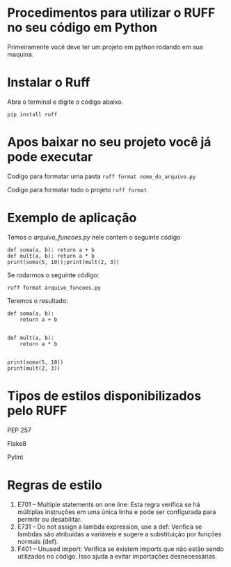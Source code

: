 # Procedimentos para utilizar o RUFF no seu código em Python
Primeiramente você deve ter um projeto em python rodando em sua maquina.

# Instalar o Ruff
Abra o terminal e digite o código abaixo.

`pip install ruff`

# Apos baixar no seu projeto você já pode executar
Codigo para formatar uma pasta `ruff format nome_do_arquivo.py`

Codigo para formatar todo o projeto `ruff format`

# Exemplo de aplicação
Temos o *arquivo_funcoes.py* nele contem o seguinte código

```
def soma(a, b): return a + b
def mult(a, b): return a * b
print(soma(5, 10));print(mult(2, 3))
```
Se rodarmos o seguinte código:

`ruff format arquivo_funcoes.py`

Teremos o resultado:

```
def soma(a, b):
    return a + b


def mult(a, b):
    return a * b


print(soma(5, 10))
print(mult(2, 3))
```

# Tipos de estilos disponibilizados pelo RUFF
PEP 257 

Flake8 

Pylint 

# Regras de estilo
1. E701 – Multiple statements on one line: Esta regra verifica se há múltiplas instruções em uma única linha e pode ser configurada para permitir ou desabilitar.
2. E731 – Do not assign a lambda expression, use a def: Verifica se lambdas são atribuídas a variáveis e sugere a substituição por funções normais (def).
3. F401 – Unused import: Verifica se existem imports que não estão sendo utilizados no código. Isso ajuda a evitar importações desnecessárias.
